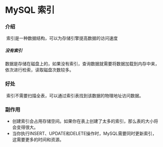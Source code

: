 # MySQL 索引

### 介绍

​	索引是一种数据结构，可以为存储引擎提高数据的访问速度

##### 没有索引

​	数据是存储在磁盘上的，如果没有索引，查询数据就需要将数据加载到内存中来，依次进行检索，读取磁盘次数较多。

### 好处

​	索引不需要扫描全表，可以通过索引表找到该数据的物理地址访问数据。

### 副作用

- 创建索引会占用存储空间。如果你在表上创建了太多的索引，那么表的大小将会变得很大。
- 当你执行INSERT、UPDATE和DELETE操作时，MySQL需要同时更新索引，这需要更多的时间和资源。

